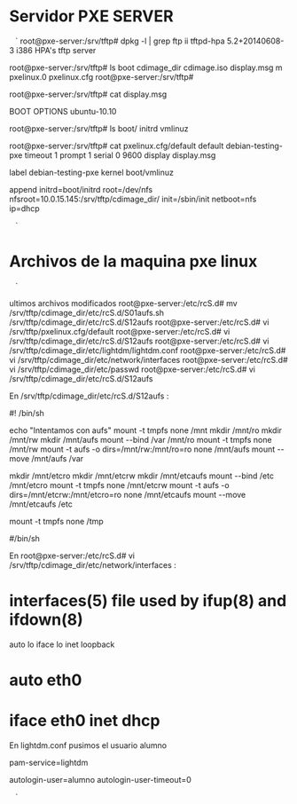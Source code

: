 
Servidor PXE SERVER
===================

` ` `
 root@pxe-server:/srv/tftp# dpkg -l | grep ftp
ii  tftpd-hpa                     5.2+20140608-3              i386
    HPA's tftp server




root@pxe-server:/srv/tftp# ls
boot  cdimage_dir  cdimage.iso  display.msg  m  pxelinux.0  pxelinux.cfg
root@pxe-server:/srv/tftp#




root@pxe-server:/srv/tftp# cat display.msg

BOOT OPTIONS
ubuntu-10.10


root@pxe-server:/srv/tftp# ls boot/
initrd  vmlinuz


root@pxe-server:/srv/tftp# cat pxelinux.cfg/default
default debian-testing-pxe
timeout 1
prompt 1
serial 0 9600
display display.msg

label debian-testing-pxe
    kernel boot/vmlinuz

  append initrd=boot/initrd root=/dev/nfs
nfsroot=10.0.15.145:/srv/tftp/cdimage_dir/ init=/sbin/init netboot=nfs
ip=dhcp

` ` `


Archivos de la maquina pxe linux 
================================

` ` `


ultimos archivos modificados
root@pxe-server:/etc/rcS.d# mv
/srv/tftp/cdimage_dir/etc/rcS.d/S01aufs.sh
/srv/tftp/cdimage_dir/etc/rcS.d/S12aufs
root@pxe-server:/etc/rcS.d# vi /srv/tftp/pxelinux.cfg/default
root@pxe-server:/etc/rcS.d# vi  /srv/tftp/cdimage_dir/etc/rcS.d/S12aufs
root@pxe-server:/etc/rcS.d# vi /srv/tftp/cdimage_dir/etc/lightdm/lightdm.conf
root@pxe-server:/etc/rcS.d# vi /srv/tftp/cdimage_dir/etc/network/interfaces
root@pxe-server:/etc/rcS.d# vi /srv/tftp/cdimage_dir/etc/passwd
root@pxe-server:/etc/rcS.d# vi  /srv/tftp/cdimage_dir/etc/rcS.d/S12aufs


En /srv/tftp/cdimage_dir/etc/rcS.d/S12aufs :


#! /bin/sh

echo "Intentamos con aufs"
mount -t tmpfs none /mnt
mkdir /mnt/ro
mkdir /mnt/rw
mkdir /mnt/aufs
mount --bind /var /mnt/ro
mount -t tmpfs none /mnt/rw
mount -t aufs -o dirs=/mnt/rw:/mnt/ro=ro none /mnt/aufs
mount --move /mnt/aufs /var



mkdir /mnt/etcro
mkdir /mnt/etcrw
mkdir /mnt/etcaufs
mount --bind /etc /mnt/etcro
mount -t tmpfs none /mnt/etcrw
mount -t aufs -o dirs=/mnt/etcrw:/mnt/etcro=ro none /mnt/etcaufs
mount --move /mnt/etcaufs /etc


mount -t tmpfs none /tmp

#/bin/sh





En root@pxe-server:/etc/rcS.d# vi /srv/tftp/cdimage_dir/etc/network/interfaces :

# interfaces(5) file used by ifup(8) and ifdown(8)
auto lo
iface lo inet loopback

# auto eth0
# iface eth0 inet dhcp





En lightdm.conf pusimos el usuario alumno 

pam-service=lightdm

autologin-user=alumno
autologin-user-timeout=0

` ` `



